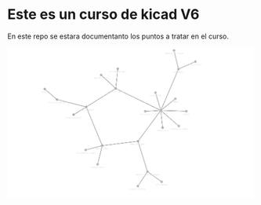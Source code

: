 # Este es un curso de kicad V6

En este repo se estara documentanto los puntos a tratar en el curso.

![](assets/Pasted%20image%2020230106110657.png)




